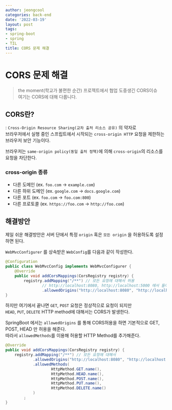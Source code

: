 ```yaml
---
author: jeongcool
categories: back-end
date: '2022-03-19'
layout: post
tags:
- spring-boot
- spring
- TIL
title: CORS 문제 해결
---
```


# CORS 문제 해결
> the moment(학교가 불편한 순간) 프로젝트에서 협업 도중생긴 CORS이슈  
> 여기는 CORS에 대해 다룹니다.
## CORS란?
: `Cross-Origin Resource Sharing(교차 출처 리소스 공유)` 의 약자로  
 브라우저에서 실행 중인 스프립트에서 시작되는 `cross-origin HTTP` 요청을 제한하는 브라우저 보안 기능이다.

브라우저는 `same-origin policy(동일 출처 정책)`에 의해 `cross-origin`의 리소스를 요청을 차단한다.

### cross-origin 종류
- 다른 도메인 (ex. `foo.com` &rarr; `example.com`)
- 다른 하위 도메인 (ex. `google.com` &rarr; `docs.google.com`)
- 다른 포트 (ex. `foo.com` &rarr; `foo.com:800`)
- 다른 프로토콜 (ex. `https://foo.com` &rarr; `http://foo.com`)

## 해결방안
제일 쉬운 해결방안은 서버 단에서 특정 `origin` 혹은 `모든 origin` 을 허용하도록 설정 하면 된다.

`WebMvcConfigurer` 를 상속받은 `WebConfig`를 다음과 같이 작성한다.
```java
@Configuration
public class WebMvcConfig implements WebMvcConfigurer {
    @Override
    public void addCorsMappings(CorsRegistry registry) {
        registry.addMapping("/**") // 모든 요청에 대해서 허용
                // http://localhost:8080, http://localhost:5000 에서 들어오는 요청을 허용한다.
                .allowedOrigins("http://localhost:8080", "http://localhost:5000") 
}
```
하지만 여기에서 끝나면 `GET`, `POST` 요청은 정상적으로 요청이 되지만   
`HEAD`, `PUT`, `DELETE` HTTP method에 대해서는 CORS가 발생한다.

SpringBoot 에서는 `allowedOrigins` 를 통해 CORS허용을 하면 기본적으로 GET, POST, HEAD 만 허용을 해준다.  
따라서 `allowedMethods`를 이용해 허용할 HTTP Method를 추가해준다.
```java
@Override
public void addCorsMappings(CorsRegistry registry) {
    registry.addMapping("/**") // 모든 요청에 대해서
            .allowedOrigins("http://localhost:8080", "http://localhost:5000", "**") // local, docker
            .allowedMethods(
                    HttpMethod.GET.name(),
                    HttpMethod.HEAD.name(),
                    HttpMethod.POST.name(),
                    HttpMethod.PUT.name(),
                    HttpMethod.DELETE.name()
            )
        ;
}
```